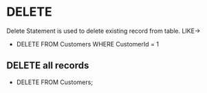 # DELETE
Delete Statement is used to delete existing record from table. LIKE->

* DELETE FROM Customers WHERE CustomerId = 1

## DELETE all records

* DELETE FROM Customers;